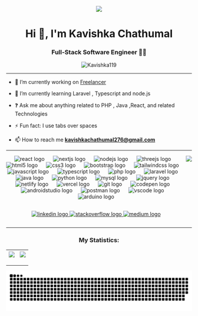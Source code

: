 <p align="center" ><img  src = "https://github.com/7oSkaaa/7oSkaaa/blob/main/Images/about_me.gif?raw=true" width = 100px></p>
<h1 align="center">Hi 👋, I'm Kavishka Chathumal</h1>
<h3 align="center">Full-Stack Software Engineer 👨‍💻</h3>
<p align="center"> <img src="https://komarev.com/ghpvc/?username=Kavishka119&label=Profile%20views&color=0e75b6&style=flat" alt="Kavishka119" /> </p>

---
 

- 🔭 I’m currently working on [Freelancer]()  
  

- 🌱 I’m currently learning Laravel , Typescript and node.js  
  

- ❓ Ask me about anything related to PHP , Java ,React, and related Technologies  
  

- ⚡ Fun fact: I use tabs over spaces

- 📫 How to reach me **kavishkachathumal276@gmail.com**
  
---

<table align="center">
<tr border="none">
<img align="right" height="168" src="https://avatars.githubusercontent.com/u/137688716?v=4"  />

<div align="center">
  <img src="https://skillicons.dev/icons?i=react" height="35" alt="react logo"  />
  <img width="15" />
  <img src="https://skillicons.dev/icons?i=nextjs" height="35" alt="nextjs logo"  />
  <img width="15" />
  <img src="https://skillicons.dev/icons?i=nodejs" height="35" alt="nodejs logo"  />
  <img width="15" />
  <img src="https://skillicons.dev/icons?i=threejs" height="35" alt="threejs logo"  />
  <img width="15" />
  <img src="https://skillicons.dev/icons?i=html" height="35" alt="html5 logo"  />
  <img width="15" />
  <img src="https://skillicons.dev/icons?i=css" height="35" alt="css3 logo"  />
  <img width="15" />
  <img src="https://skillicons.dev/icons?i=bootstrap" height="35" alt="bootstrap logo"  />
  <img width="15" />
  <img src="https://skillicons.dev/icons?i=tailwind" height="35" alt="tailwindcss logo"  />
  <img width="15" />
  <img src="https://skillicons.dev/icons?i=js" height="35" alt="javascript logo"  />
  <img width="15" />
  <img src="https://cdn.jsdelivr.net/gh/devicons/devicon/icons/typescript/typescript-original.svg" height="35" alt="typescript logo"  />
  <img width="15" />
  <img src="https://skillicons.dev/icons?i=php" height="35" alt="php logo"  />
  <img width="15" />
  <img src="https://skillicons.dev/icons?i=laravel" height="35" alt="laravel logo"  />
  <img width="15" />
  <img src="https://skillicons.dev/icons?i=java" height="35" alt="java logo"  />
  <img width="15" />
  <img src="https://skillicons.dev/icons?i=py" height="35" alt="python logo"  />
  <img width="15" />
  <img src="https://skillicons.dev/icons?i=mysql" height="35" alt="mysql logo"  />
  <img width="15" />
  <img src="https://skillicons.dev/icons?i=jquery" height="35" alt="jquery logo"  />
  <img width="15" />
  <img src="https://skillicons.dev/icons?i=netlify" height="35" alt="netlify logo"  />
  <img width="15" />
  <img src="https://skillicons.dev/icons?i=vercel" height="35" alt="vercel logo"  />
  <img width="15" />
  <img src="https://skillicons.dev/icons?i=git" height="35" alt="git logo"  />
  <img width="15" />
  <img src="https://skillicons.dev/icons?i=codepen" height="35" alt="codepen logo"  />
  <img width="15" />
  <img src="https://skillicons.dev/icons?i=androidstudio" height="35" alt="androidstudio logo"  />
  <img width="15" />
  <img src="https://skillicons.dev/icons?i=postman" height="35" alt="postman logo"  />
  <img width="15" />
  <img src="https://skillicons.dev/icons?i=vscode" height="35" alt="vscode logo"  />
  <img width="15" />
  <img src="https://skillicons.dev/icons?i=arduino" height="35" alt="arduino logo"  />
</div>

##

<div align="center">
  <a href="https://www.linkedin.com/in/kavishka-chathumal-0769192b6/" target="_blank">
    <img src="https://img.shields.io/static/v1?message=LinkedIn&logo=linkedin&label=&color=0077B5&logoColor=white&labelColor=&style=for-the-badge" height="33" alt="linkedin logo"  />
  </a>
  <a href="https://stackoverflow.com/users/23396119/kavishka-chathumal" target="_blank">
    <img src="https://img.shields.io/static/v1?message=Stackoverflow&logo=stackoverflow&label=&color=FE7A16&logoColor=white&labelColor=&style=for-the-badge" height="33" alt="stackoverflow logo"  />
  </a>
  <a href="https://medium.com/@kavishkachathumal" target="_blank">
    <img src="https://img.shields.io/static/v1?message=Medium&logo=medium&label=&color=12100E&logoColor=white&labelColor=&style=for-the-badge" height="33" alt="medium logo"  />
  </a>

</div>
</tr>
</table>

---

<h3 align="center">My Statistics:</h3>
<p align="center">
<table >
<tr >
<td width="50%" align="center">
  
  <img  align="center"  src="https://github-readme-stats.vercel.app/api?username=Kavishka119&theme=dark&show_icons=true&count_private=true" />
  <br></br>
  
</td>
<td width="50%" align="center">
  
<img  align="center" src="https://github-readme-streak-stats.herokuapp.com/?user=Kavishka119&theme=dark&show_icons=true&count_private=true" /> 
  <br></br>
  
</td>

</tr>
</table>
<div align="center">
  <picture>
  <source media="(prefers-color-scheme: dark)" srcset="https://raw.githubusercontent.com/platane/platane/output/github-contribution-grid-snake-dark.svg">
  <source media="(prefers-color-scheme: light)" srcset="https://raw.githubusercontent.com/platane/platane/output/github-contribution-grid-snake.svg">
  <img alt="github contribution grid snake animation" src="https://raw.githubusercontent.com/platane/platane/output/github-contribution-grid-snake.svg">
</picture>
</div>
